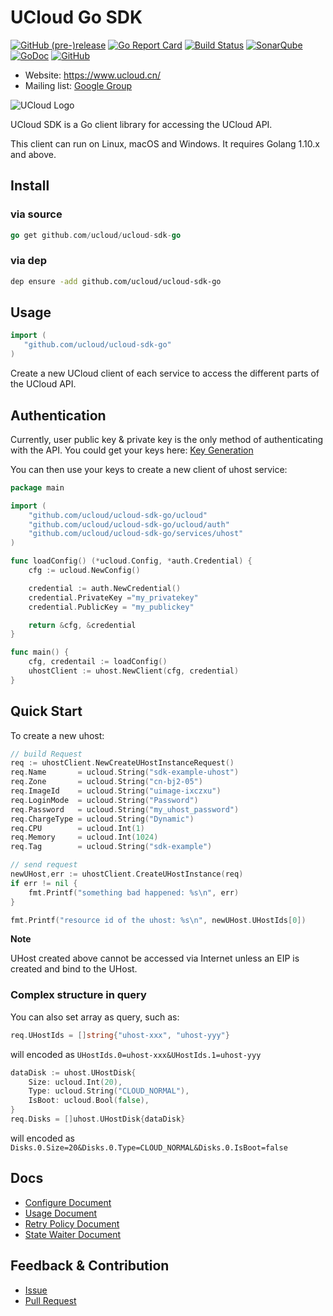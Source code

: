 # UCloud Go SDK

[![GitHub (pre-)release](https://img.shields.io/github/release/ucloud/ucloud-sdk-go/all.svg)](https://github.com/ucloud/ucloud-sdk-go/releases)
[![Go Report Card](https://goreportcard.com/badge/github.com/ucloud/ucloud-sdk-go)](https://goreportcard.com/report/github.com/ucloud/ucloud-sdk-go)
[![Build Status](https://travis-ci.org/ucloud/ucloud-sdk-go.svg?branch=master)](https://travis-ci.org/ucloud/ucloud-sdk-go)
[![SonarQube](https://sonarcloud.io/api/project_badges/measure?project=ucloud-sdk-go&metric=alert_status)](https://sonarcloud.io/dashboard?id=ucloud-sdk-go)
[![GoDoc](https://godoc.org/github.com/ucloud/ucloud-sdk-go?status.svg)](https://godoc.org/github.com/ucloud/ucloud-sdk-go)
[![GitHub](https://img.shields.io/github/license/ucloud/ucloud-sdk-go.svg)](http://www.apache.org/licenses/LICENSE-2.0)

- Website: https://www.ucloud.cn/
- Mailing list: [Google Group](https://groups.google.com/forum/#!forum/ucloud-sdk-go)

![UCloud Logo](http://cli-ucloud-logo.sg.ufileos.com/ucloud.png)

UCloud SDK is a Go client library for accessing the UCloud API.

This client can run on Linux, macOS and Windows. It requires Golang 1.10.x and above. 

## Install

### via source

```go
go get github.com/ucloud/ucloud-sdk-go
```

### via dep

```bash
dep ensure -add github.com/ucloud/ucloud-sdk-go
```

## Usage

```go
import (
   "github.com/ucloud/ucloud-sdk-go"
)
```

Create a new UCloud client of each service to access the different parts of the UCloud API.

## Authentication

Currently, user public key & private key is the only method of authenticating with the API. You could get your keys here: [Key Generation](https://console.ucloud.cn/uapi/apikey)

You can then use your keys to create a new client of uhost service: 

```go
package main

import (
    "github.com/ucloud/ucloud-sdk-go/ucloud"
    "github.com/ucloud/ucloud-sdk-go/ucloud/auth"
    "github.com/ucloud/ucloud-sdk-go/services/uhost"
)

func loadConfig() (*ucloud.Config, *auth.Credential) {
    cfg := ucloud.NewConfig()

    credential := auth.NewCredential()
    credential.PrivateKey ="my_privatekey"
    credential.PublicKey = "my_publickey"

    return &cfg, &credential
}

func main() {
    cfg, credentail := loadConfig()
    uhostClient := uhost.NewClient(cfg, credential)
}
```

## Quick Start

To create a new uhost:

```go
// build Request
req := uhostClient.NewCreateUHostInstanceRequest()
req.Name       = ucloud.String("sdk-example-uhost")
req.Zone       = ucloud.String("cn-bj2-05")
req.ImageId    = ucloud.String("uimage-ixczxu")
req.LoginMode  = ucloud.String("Password")
req.Password   = ucloud.String("my_uhost_password")
req.ChargeType = ucloud.String("Dynamic")
req.CPU        = ucloud.Int(1)
req.Memory     = ucloud.Int(1024)
req.Tag        = ucloud.String("sdk-example")

// send request
newUHost,err := uhostClient.CreateUHostInstance(req)
if err != nil {
    fmt.Printf("something bad happened: %s\n", err)
}

fmt.Printf("resource id of the uhost: %s\n", newUHost.UHostIds[0])
```

**Note**

UHost created above cannot be accessed via Internet unless an EIP is created and bind to the UHost.

### Complex structure in query

You can also set array as query, such as:

```go
req.UHostIds = []string{"uhost-xxx", "uhost-yyy"}
```

will encoded as `UHostIds.0=uhost-xxx&UHostIds.1=uhost-yyy`

```go
dataDisk := uhost.UHostDisk{
    Size: ucloud.Int(20),
    Type: ucloud.String("CLOUD_NORMAL"),
    IsBoot: ucloud.Bool(false),
}
req.Disks = []uhost.UHostDisk{dataDisk}
```

will encoded as `Disks.0.Size=20&Disks.0.Type=CLOUD_NORMAL&Disks.0.IsBoot=false`

## Docs

- [Configure Document](./docs/en-us/Configure.md)
- [Usage Document](./docs/en-us/Usage.md)
- [Retry Policy Document](./docs/en-us/Retry.md)
- [State Waiter Document](./docs/en-us/Wait.md)

## Feedback & Contribution

- [Issue](https://github.com/ucloud/ucloud-sdk-go/issues)
- [Pull Request](https://github.com/ucloud/ucloud-sdk-go/pulls)
